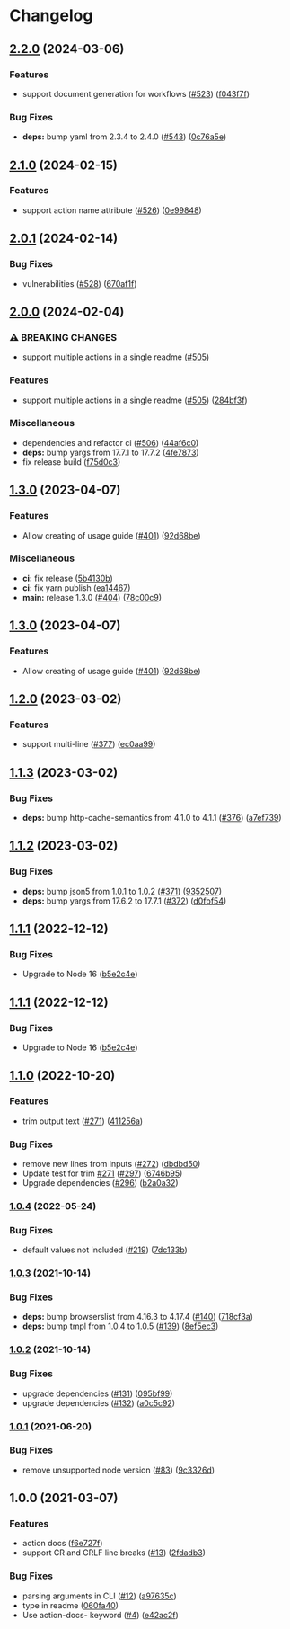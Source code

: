 # Changelog

## [2.2.0](https://github.com/npalm/action-docs/compare/v2.1.0...v2.2.0) (2024-03-06)


### Features

* support document generation for workflows ([#523](https://github.com/npalm/action-docs/issues/523)) ([f043f7f](https://github.com/npalm/action-docs/commit/f043f7f0e017821cad293ebd71293127c462663b))


### Bug Fixes

* **deps:** bump yaml from 2.3.4 to 2.4.0 ([#543](https://github.com/npalm/action-docs/issues/543)) ([0c76a5e](https://github.com/npalm/action-docs/commit/0c76a5e8468fc82d71f3a70b2b277b5d366877e3))

## [2.1.0](https://github.com/npalm/action-docs/compare/v2.0.1...v2.1.0) (2024-02-15)


### Features

* support action name attribute ([#526](https://github.com/npalm/action-docs/issues/526)) ([0e99848](https://github.com/npalm/action-docs/commit/0e998480955270e4500b38e2f2aab426c955d258))

## [2.0.1](https://github.com/npalm/action-docs/compare/v2.0.0...v2.0.1) (2024-02-14)


### Bug Fixes

* vulnerabilities ([#528](https://github.com/npalm/action-docs/issues/528)) ([670af1f](https://github.com/npalm/action-docs/commit/670af1f38cd52507920bfeae0efa8d88f62616a2))

## [2.0.0](https://github.com/npalm/action-docs/compare/v1.3.0...v2.0.0) (2024-02-04)


### ⚠ BREAKING CHANGES

* support multiple actions in a single readme ([#505](https://github.com/npalm/action-docs/issues/505))

### Features

* support multiple actions in a single readme ([#505](https://github.com/npalm/action-docs/issues/505)) ([284bf3f](https://github.com/npalm/action-docs/commit/284bf3f977f4e1044368d57e7f16fad600b028b6))


### Miscellaneous

* dependencies and refactor ci ([#506](https://github.com/npalm/action-docs/issues/506)) ([44af6c0](https://github.com/npalm/action-docs/commit/44af6c0b2187140fc5e5c75c55c9168f789cc803))
* **deps:** bump yargs from 17.7.1 to 17.7.2 ([4fe7873](https://github.com/npalm/action-docs/commit/4fe7873b04979cbfd0fbf55a19eb69a8159511d2))
* fix release build ([f75d0c3](https://github.com/npalm/action-docs/commit/f75d0c30340c8ae7c6928a4871bf0c18c72e5390))

## [1.3.0](https://github.com/npalm/action-docs/compare/v1.3.0...v1.3.0) (2023-04-07)


### Features

* Allow creating of usage guide ([#401](https://github.com/npalm/action-docs/issues/401)) ([92d68be](https://github.com/npalm/action-docs/commit/92d68beb7d90f1191db7a623fb21102adbd473cf))


### Miscellaneous

* **ci:** fix release ([5b4130b](https://github.com/npalm/action-docs/commit/5b4130bbc2f77a91445d4f6ce9059bb2845f64bf))
* **ci:** fix yarn publish ([ea14467](https://github.com/npalm/action-docs/commit/ea14467ce8b0d7eda1a90a75cce436e79e9e88a2))
* **main:** release 1.3.0 ([#404](https://github.com/npalm/action-docs/issues/404)) ([78c00c9](https://github.com/npalm/action-docs/commit/78c00c986edc29c6156e16688a667aed83aa300d))

## [1.3.0](https://github.com/npalm/action-docs/compare/1.2.0...v1.3.0) (2023-04-07)


### Features

* Allow creating of usage guide ([#401](https://github.com/npalm/action-docs/issues/401)) ([92d68be](https://github.com/npalm/action-docs/commit/92d68beb7d90f1191db7a623fb21102adbd473cf))

## [1.2.0](https://github.com/npalm/action-docs/compare/1.1.3...1.2.0) (2023-03-02)


### Features

* support multi-line ([#377](https://github.com/npalm/action-docs/issues/377)) ([ec0aa99](https://github.com/npalm/action-docs/commit/ec0aa995f92fcbb97711cbbc3e9bc787b825be69))

## [1.1.3](https://github.com/npalm/action-docs/compare/1.1.2...1.1.3) (2023-03-02)


### Bug Fixes

* **deps:** bump http-cache-semantics from 4.1.0 to 4.1.1 ([#376](https://github.com/npalm/action-docs/issues/376)) ([a7ef739](https://github.com/npalm/action-docs/commit/a7ef739df207ef7390093ef72ddcc3165f7ffac0))

## [1.1.2](https://github.com/npalm/action-docs/compare/1.1.1...1.1.2) (2023-03-02)


### Bug Fixes

* **deps:** bump json5 from 1.0.1 to 1.0.2 ([#371](https://github.com/npalm/action-docs/issues/371)) ([9352507](https://github.com/npalm/action-docs/commit/9352507c7e04005e644c3f97fda9261db63ba17b))
* **deps:** bump yargs from 17.6.2 to 17.7.1 ([#372](https://github.com/npalm/action-docs/issues/372)) ([d0fbf54](https://github.com/npalm/action-docs/commit/d0fbf54cf77d00c296704ff4b03e06187a4d16a4))

## [1.1.1](https://github.com/npalm/action-docs/compare/1.1.0...1.1.1) (2022-12-12)


### Bug Fixes

* Upgrade to Node 16 ([b5e2c4e](https://github.com/npalm/action-docs/commit/b5e2c4e20ea1c460500c047d36eaac9a2855a0e8))

## [1.1.1](https://github.com/npalm/action-docs/compare/1.1.0...1.1.1) (2022-12-12)


### Bug Fixes

* Upgrade to Node 16 ([b5e2c4e](https://github.com/npalm/action-docs/commit/b5e2c4e20ea1c460500c047d36eaac9a2855a0e8))

## [1.1.0](https://github.com/npalm/action-docs/compare/1.0.4...1.1.0) (2022-10-20)


### Features

* trim output text ([#271](https://github.com/npalm/action-docs/issues/271)) ([411256a](https://github.com/npalm/action-docs/commit/411256ac3a08096aef37293316bb4171c1321526))


### Bug Fixes

* remove new lines from inputs ([#272](https://github.com/npalm/action-docs/issues/272)) ([dbdbd50](https://github.com/npalm/action-docs/commit/dbdbd50f1377f57bd6cd7878381e5260c6c8edeb))
* Update test for trim [#271](https://github.com/npalm/action-docs/issues/271) ([#297](https://github.com/npalm/action-docs/issues/297)) ([6746b95](https://github.com/npalm/action-docs/commit/6746b951bc0851a277b0854ada8d13f67510b184))
* Upgrade dependencies ([#296](https://github.com/npalm/action-docs/issues/296)) ([b2a0a32](https://github.com/npalm/action-docs/commit/b2a0a324b4adba7b2aa4b9fee1480c8c55b8e1db))

### [1.0.4](https://github.com/npalm/action-docs/compare/1.0.3...1.0.4) (2022-05-24)


### Bug Fixes

* default values not included ([#219](https://github.com/npalm/action-docs/issues/219)) ([7dc133b](https://github.com/npalm/action-docs/commit/7dc133b903811795d1441b4828d7e11d4e71aea9))

### [1.0.3](https://github.com/npalm/action-docs/compare/1.0.2...1.0.3) (2021-10-14)


### Bug Fixes

* **deps:** bump browserslist from 4.16.3 to 4.17.4 ([#140](https://github.com/npalm/action-docs/issues/140)) ([718cf3a](https://github.com/npalm/action-docs/commit/718cf3a264d1983f59146eca55428abc19eee520))
* **deps:** bump tmpl from 1.0.4 to 1.0.5 ([#139](https://github.com/npalm/action-docs/issues/139)) ([8ef5ec3](https://github.com/npalm/action-docs/commit/8ef5ec36f62bd77b7d20a5ccb34729ef2f0910b2))

### [1.0.2](https://github.com/npalm/action-docs/compare/1.0.1...1.0.2) (2021-10-14)


### Bug Fixes

* upgrade dependencies ([#131](https://github.com/npalm/action-docs/issues/131)) ([095bf99](https://github.com/npalm/action-docs/commit/095bf99ac54124db80a6373768252ee92e02989f))
* upgrade dependencies ([#132](https://github.com/npalm/action-docs/issues/132)) ([a0c5c92](https://github.com/npalm/action-docs/commit/a0c5c92aa4fd188d8319617eb5a31fe2f5da60ae))

### [1.0.1](https://github.com/npalm/action-docs/compare/1.0.0...1.0.1) (2021-06-20)


### Bug Fixes

* remove unsupported node version ([#83](https://github.com/npalm/action-docs/issues/83)) ([9c3326d](https://github.com/npalm/action-docs/commit/9c3326d7ad744319fad0ac5c2783a66abf1bedee))

## 1.0.0 (2021-03-07)


### Features

* action docs ([f6e727f](https://github.com/npalm/action-docs/commit/f6e727ff1083c7cc96fab0de12473dda2e338828))
* support CR and CRLF line breaks ([#13](https://github.com/npalm/action-docs/issues/13)) ([2fdadb3](https://github.com/npalm/action-docs/commit/2fdadb321b6fa82d2c63df4f47f2cb2c9d89e81d))


### Bug Fixes

* parsing arguments in CLI ([#12](https://github.com/npalm/action-docs/issues/12)) ([a97635c](https://github.com/npalm/action-docs/commit/a97635c9a7efc76a64d25d3ff27ed48cc3629c4a))
* type in readme ([060fa40](https://github.com/npalm/action-docs/commit/060fa40f2f5a97e34aefa5b1d86ebfb395a4dd28))
* Use action-docs- keyword ([#4](https://github.com/npalm/action-docs/issues/4)) ([e42ac2f](https://github.com/npalm/action-docs/commit/e42ac2fd1c2cc23d8c47c705a73b69cade4caf38))
